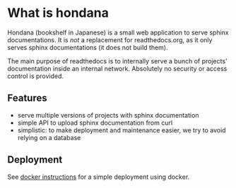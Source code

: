 # What is hondana

Hondana (bookshelf in Japanese) is a small web application to serve sphinx
documentations. It is *not* a replacement for readthedocs.org, as it only
serves sphinx documentations (it does not build them).

The main purpose of readthedocs is to internally serve a bunch of projects'
documentation inside an internal network. Absolutely no security or access
control is provided.

## Features

* serve multiple versions of projects with sphinx documentation
* simple API to upload sphinx documentation from curl
* simplistic: to make deployment and maintenance easier, we try to avoid
  relying on a database

## Deployment

See [docker instructions](Docker.md) for a simple deployment using docker.

